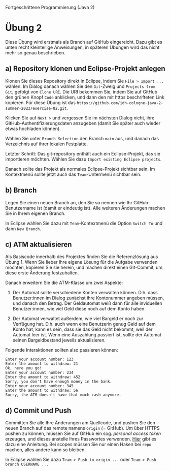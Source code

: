 Fortgeschrittene Programmierung (Java 2)

# Übung 2

Diese Übung wird erstmals als Branch auf GitHub eingereicht. Dazu gibt es unten recht kleinteilige Anweisungen, in späteren Übungen wird das nicht mehr so genau beschrieben.

## a) Repository klonen und Eclipse-Projekt anlegen

Klonen Sie dieses Repository direkt in Eclipse, indem Sie `File > Import ...` wählen. Im Dialog danach wählen Sie den `Git`-Zweig und `Projects from Git`, gefolgt von `Clone URI`. Die URI bekommen Sie, indem Sie auf GitHub den grünen Knopf `Code` anklicken, und dann den mit https beschrifteten Link kopieren. Für diese Übung ist das `https://github.com/idh-cologne-java-2-summer-2023/exercise-02.git`.

Klicken Sie auf `Next >` und vergessen Sie im nächsten Dialog nicht, ihre GitHub-Authentifizierungsdaten anzugeben (damit Sie später auch wieder etwas hochladen können).

Wählen Sie unter `Branch Selection` den Branch `main` aus, und danach das Verzeichnis auf ihrer lokalen Festplatte.

Letzter Schritt: Das git-repository enthält auch ein Eclipse-Projekt, das sie importieren möchten. Wählen Sie dazu `Import existing Eclipse projects`.

Danach sollte das Projekt als normales Eclipse-Projekt sichtbar sein. Im Kontextmenü sollte jetzt auch das `Team`-Untermenü sichtbar sein.

## b) Branch
Legen Sie einen neuen Branch an, den Sie so nennen wie Ihr GitHub-Benutzername ist (damit er eindeutig ist). Alle weiteren Änderungen machen Sie in Ihrem eigenen Branch.

In Eclipse wählen Sie dazu mit `Team`-Kontextmenü die Option `Switch To` und dann `New Branch`.

## c) ATM aktualisieren

Als Basiscode innerhalb des Projektes finden Sie die Referenzlösung aus Übung 1. Wenn Sie lieber Ihre eigene Lösung für die Aufgabe verwenden möchten, kopieren Sie sie herein, und machen direkt einen Git-Commit, um diese erste Änderung festzuhalten.

Danach erweitern Sie die ATM-Klasse um zwei Aspekte:

1. Der Automat sollte verschiedene Konten verwalten können. D.h. dass Benutzer:innen im Dialog zunächst ihre Kontonummer angeben müssen, und danach den Betrag. Der Geldautomat weiß dann für alle inviduellen Benutzer:innen, wie viel Geld diese noch auf dem Konto haben.

2. Der Automat verwaltet außerdem, wie viel Bargeld er noch zur Verfügung hat. D.h. auch wenn eine Benutzerin genug Geld auf dem Konto hat, kann es sein, dass sie das Geld nicht bekommt, weil der Automat leer ist. Wenn eine Auszahlung passiert ist, sollte der Automat seinen Bargeldbestand jeweils aktualisieren.

Folgende Interaktionen sollten also passieren können:

```
Enter your account number: 123
Enter the amount to withdraw: 21
Ok, here you go!
Enter your account number: 234
Enter the amount to withdraw: 452
Sorry, you don't have enough money in the bank.
Enter your account number: 345
Enter the amount to withdraw: 56
Sorry, the ATM doesn't have that much cash anymore.
```

## d) Commit und Push
Committen Sie alle Ihre Änderungen am Quellcode, und pushen Sie den neuen Branch auf das remote namens `origin` (= GitHub). Um über HTTPS pushen zu können, müssen Sie auf GitHub ein sog. *personal access token* erzeugen, und dieses anstelle Ihres Passwortes verwenden. [Hier](https://docs.github.com/en/authentication/keeping-your-account-and-data-secure/creating-a-personal-access-token) gibt es dazu eine Anleitung. Bei scopes müssen Sie nur einen Haken bei `repo` machen, alles andere kann so bleiben.

In Eclipse wählen Sie dazu `Team > Push to origin ...` oder `Team > Push branch USERNAME ...`

